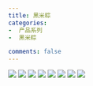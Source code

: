 ```yaml
---
title: 黑米粽 
categories:
-  产品系列
-  黑米粽

comments: false
---
```


<img src="/blog/public/css/images/heimizong/a.jpg">

<img src="/blog/public/css/images/heimizong/b.png">

<img src="/blog/public/css/images/heimizong/c.png">

<img src="/blog/public/css/images/heimizong/d.png">

<img src="/blog/public/css/images/heimizong/e.jpg">

<img src="/blog/public/css/images/heimizong/f.jpg">

<img src="/blog/public/css/images/heimizong/g.jpg">

<img src="/blog/public/css/images/heimizong/h.jpg">